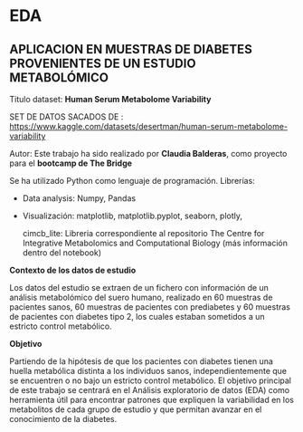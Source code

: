 # **EDA** 
## APLICACION EN MUESTRAS DE DIABETES PROVENIENTES DE UN ESTUDIO METABOLÓMICO

Titulo dataset: **Human Serum Metabolome Variability** 

SET DE DATOS SACADOS DE : https://www.kaggle.com/datasets/desertman/human-serum-metabolome-variability

Autor: Este trabajo ha sido realizado por **Claudia Balderas**, como proyecto para el **bootcamp de The Bridge**


Se ha utilizado Python como lenguaje de programación. 
Librerías:
* Data analysis: Numpy, Pandas
* Visualización: matplotlib, matplotlib.pyplot, seaborn, plotly,
  
  cimcb_lite: Libreria correspondiente al repositorio The Centre for Integrative Metabolomics and Computational Biology (más información dentro del notebook)


**Contexto de los datos de estudio**

Los datos del estudio se extraen de un fichero con información de un análisis metabolómico del suero humano, realizado en 60 muestras de pacientes sanos, 60 muestras de pacientes con prediabetes y 60 muestras de pacientes con diabetes tipo 2, los cuales estaban sometidos a un estricto control metabólico.

**Objetivo**

Partiendo de la hipótesis de que los pacientes con diabetes tienen una huella metabólica distinta a los individuos sanos, independientemente que se encuentren o no bajo un estricto control metabólico. El objetivo principal de este trabajo se centrará en el Análisis exploratorio de datos (EDA) como herramienta útil para encontrar patrones que expliquen la variabilidad en los metabolitos de cada grupo de estudio y que permitan avanzar en el conocimiento de la diabetes.
